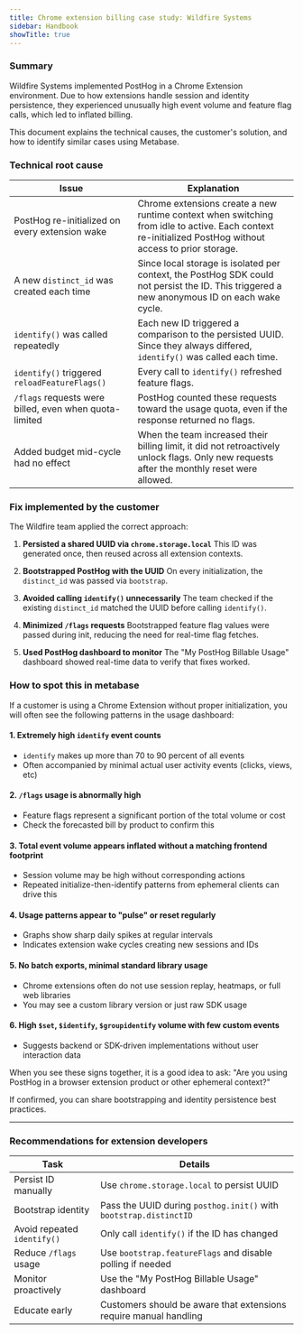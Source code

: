 ```yaml
---
title: Chrome extension billing case study: Wildfire Systems
sidebar: Handbook
showTitle: true
---
```


### Summary

<PrivateLink url="https://posthog.vitally-eu.io/customers/0195813b-45fa-0000-7223-0ca3ec1f188a-793cf903/dashboards/7ca5e210-3473-4cf0-b048-df00d1acd0b2/conversations/active/5cac43a2-b9c6-4194-838e-3b852f7a0391">Wildfire Systems</PrivateLink> implemented PostHog in a Chrome Extension environment. Due to how extensions handle session and identity persistence, they experienced unusually high event volume and feature flag calls, which led to inflated billing.

This document explains the technical causes, the customer's solution, and how to identify similar cases using Metabase.

### Technical root cause

| Issue | Explanation |
|------|-------------|
| PostHog re-initialized on every extension wake | Chrome extensions create a new runtime context when switching from idle to active. Each context re-initialized PostHog without access to prior storage. |
| A new `distinct_id` was created each time | Since local storage is isolated per context, the PostHog SDK could not persist the ID. This triggered a new anonymous ID on each wake cycle. |
| `identify()` was called repeatedly | Each new ID triggered a comparison to the persisted UUID. Since they always differed, `identify()` was called each time. |
| `identify()` triggered `reloadFeatureFlags()` | Every call to `identify()` refreshed feature flags. |
| `/flags` requests were billed, even when quota-limited | PostHog counted these requests toward the usage quota, even if the response returned no flags. |
| Added budget mid-cycle had no effect | When the team increased their billing limit, it did not retroactively unlock flags. Only new requests after the monthly reset were allowed. |

### Fix implemented by the customer

The Wildfire team applied the correct approach:

1. **Persisted a shared UUID via `chrome.storage.local`**
   This ID was generated once, then reused across all extension contexts.

2. **Bootstrapped PostHog with the UUID**
   On every initialization, the `distinct_id` was passed via `bootstrap`.

3. **Avoided calling `identify()` unnecessarily**
   The team checked if the existing `distinct_id` matched the UUID before calling `identify()`.

4. **Minimized `/flags` requests**
   Bootstrapped feature flag values were passed during init, reducing the need for real-time flag fetches.

5. **Used PostHog dashboard to monitor**
   The "My PostHog Billable Usage" dashboard showed real-time data to verify that fixes worked.

### How to spot this in metabase

If a customer is using a Chrome Extension without proper initialization, you will often see the following patterns in the usage dashboard:

#### 1. Extremely high `identify` event counts
- `identify` makes up more than 70 to 90 percent of all events
- Often accompanied by minimal actual user activity events (clicks, views, etc)

#### 2. `/flags` usage is abnormally high
- Feature flags represent a significant portion of the total volume or cost
- Check the forecasted bill by product to confirm this

#### 3. Total event volume appears inflated without a matching frontend footprint
- Session volume may be high without corresponding actions
- Repeated initialize-then-identify patterns from ephemeral clients can drive this

#### 4. Usage patterns appear to "pulse" or reset regularly
- Graphs show sharp daily spikes at regular intervals
- Indicates extension wake cycles creating new sessions and IDs

#### 5. No batch exports, minimal standard library usage
- Chrome extensions often do not use session replay, heatmaps, or full web libraries
- You may see a custom library version or just raw SDK usage

#### 6. High `$set`, `$identify`, `$groupidentify` volume with few custom events
- Suggests backend or SDK-driven implementations without user interaction data

When you see these signs together, it is a good idea to ask: "Are you using PostHog in a browser extension product or other ephemeral context?"

If confirmed, you can share bootstrapping and identity persistence best practices.

---

### Recommendations for extension developers

| Task | Details |
|------|---------|
| Persist ID manually | Use `chrome.storage.local` to persist UUID |
| Bootstrap identity | Pass the UUID during `posthog.init()` with `bootstrap.distinctID` |
| Avoid repeated `identify()` | Only call `identify()` if the ID has changed |
| Reduce `/flags` usage | Use `bootstrap.featureFlags` and disable polling if needed |
| Monitor proactively | Use the "My PostHog Billable Usage" dashboard |
| Educate early | Customers should be aware that extensions require manual handling |
